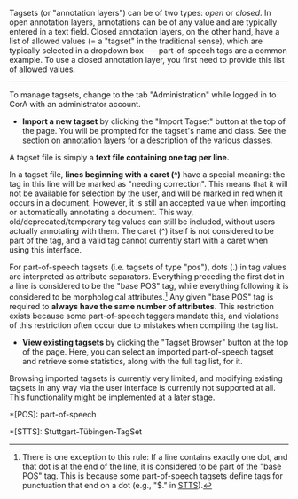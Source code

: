 Tagsets (or "annotation layers") can be of two types: *open* or *closed*.  In
open annotation layers, annotations can be of any value and are typically
entered in a text field.  Closed annotation layers, on the other hand, have a
list of allowed values (= a "tagset" in the traditional sense), which are
typically selected in a dropdown box --- part-of-speech tags are a common
example.  To use a closed annotation layer, you first need to provide this list
of allowed values.

- - -

To manage tagsets, change to the tab "Administration" while logged in to
CorA with an administrator account.

+ **Import a new tagset** by clicking the "Import Tagset" button at the top of
  the page.  You will be prompted for the tagset's name and class.  See the
  [section on annotation layers](layers.md) for a description of the various
  classes.

A tagset file is simply a **text file containing one tag per line.**

In a tagset file, **lines beginning with a caret (^)** have a special meaning:
the tag in this line will be marked as "needing correction".  This means that it
will not be available for selection by the user, and will be marked in red when
it occurs in a document.  However, it is still an accepted value when importing
or automatically annotating a document.  This way, old/deprecated/temporary tag
values can still be included, without users actually annotating with them.  The
caret (^) itself is not considered to be part of the tag, and a valid tag cannot
currently start with a caret when using this interface.

For part-of-speech tagsets (i.e. tagsets of type "pos"), dots (.) in tag values
are interpreted as attribute separators.  Everything preceding the first dot in
a line is considered to be the "base POS" tag, while everything following it is
considered to be morphological attributes.[^exception] Any given "base POS" tag
is required to **always have the same number of attributes.** This restriction
exists because some part-of-speech taggers mandate this, and violations of this
restriction often occur due to mistakes when compiling the tag list.

+ **View existing tagsets** by clicking the "Tagset Browser" button at the top
  of the page.  Here, you can select an imported part-of-speech tagset and
  retrieve some statistics, along with the full tag list, for it.

Browsing imported tagsets is currently very limited, and modifying existing
tagsets in any way via the user interface is currently not supported at all.
This functionality might be implemented at a later stage.


[^exception]: There is one exception to this rule: If a line contains exactly
one dot, and that dot is at the end of the line, it is considered to be part of
the "base POS" tag.  This is because some part-of-speech tagsets define tags for
punctuation that end on a dot (e.g., "$." in
[STTS](http://www.isocat.org/rest/dcs/376)).

*[POS]: part-of-speech

*[STTS]: Stuttgart-Tübingen-TagSet
